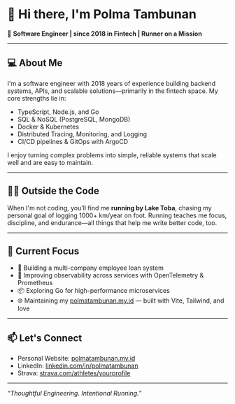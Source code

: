 # 👋 Hi there, I'm Polma Tambunan

🚀 **Software Engineer | since 2018 in Fintech | Runner on a Mission**

---

## 💻 About Me

I'm a software engineer with 2018 years of experience building backend systems, APIs, and scalable solutions—primarily in the fintech space. My core strengths lie in:

- TypeScript, Node.js, and Go
- SQL & NoSQL (PostgreSQL, MongoDB)
- Docker & Kubernetes
- Distributed Tracing, Monitoring, and Logging
- CI/CD pipelines & GitOps with ArgoCD

I enjoy turning complex problems into simple, reliable systems that scale well and are easy to maintain.

---

## 🏃‍♂️ Outside the Code

When I'm not coding, you’ll find me **running by Lake Toba**, chasing my personal goal of logging 1000+ km/year on foot. Running teaches me focus, discipline, and endurance—all things that help me write better code, too.

---

## 📌 Current Focus

- 🧪 Building a multi-company employee loan system
- 🧰 Improving observability across services with OpenTelemetry & Prometheus
- 📦 Exploring Go for high-performance microservices
- 🌐 Maintaining my [polmatambunan.my.id]([https://yourwebsite.com](https://www.polmatambunan.my.id/)) — built with Vite, Tailwind, and love

---

## 📫 Let's Connect

- Personal Website: [polmatambunan.my.id]([https://yourwebsite.com](https://www.polmatambunan.my.id/))
- LinkedIn: [linkedin.com/in/polmatambunan]([https://linkedin.com/in/polmatambunan](https://www.linkedin.com/in/polma-tambunan/))
- Strava: [strava.com/athletes/yourprofile](https://www.strava.com/athletes/38682026)

---

_“Thoughtful Engineering. Intentional Running.”_
